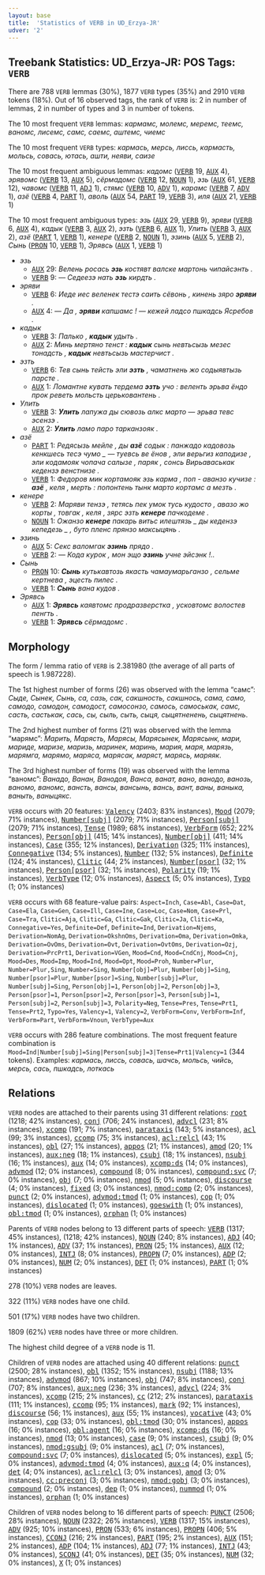 ```yaml
---
layout: base
title:  'Statistics of VERB in UD_Erzya-JR'
udver: '2'
---
```


## Treebank Statistics: UD_Erzya-JR: POS Tags: `VERB`

There are 788 `VERB` lemmas (30%), 1877 `VERB` types (35%) and 2910 `VERB` tokens (18%).
Out of 16 observed tags, the rank of `VERB` is: 2 in number of lemmas, 2 in number of types and 3 in number of tokens.

The 10 most frequent `VERB` lemmas: <em>кармамс, молемс, меремс, теемс, ваномс, лисемс, самс, саемс, аштемс, чиемс</em>

The 10 most frequent `VERB` types:  <em>кармась, мерсь, лиссь, кармасть, мольсь, совась, ютась, ашти, неяви, саизе</em>

The 10 most frequent ambiguous lemmas: <em>кадомс</em> (<tt><a href="myv_jr-pos-VERB.html">VERB</a></tt> 19, <tt><a href="myv_jr-pos-AUX.html">AUX</a></tt> 4), <em>эрявомс</em> (<tt><a href="myv_jr-pos-VERB.html">VERB</a></tt> 13, <tt><a href="myv_jr-pos-AUX.html">AUX</a></tt> 5), <em>сёрмадомс</em> (<tt><a href="myv_jr-pos-VERB.html">VERB</a></tt> 12, <tt><a href="myv_jr-pos-NOUN.html">NOUN</a></tt> 1), <em>эзь</em> (<tt><a href="myv_jr-pos-AUX.html">AUX</a></tt> 61, <tt><a href="myv_jr-pos-VERB.html">VERB</a></tt> 12), <em>чавомс</em> (<tt><a href="myv_jr-pos-VERB.html">VERB</a></tt> 11, <tt><a href="myv_jr-pos-ADJ.html">ADJ</a></tt> 1), <em>стямс</em> (<tt><a href="myv_jr-pos-VERB.html">VERB</a></tt> 10, <tt><a href="myv_jr-pos-ADV.html">ADV</a></tt> 1), <em>карамс</em> (<tt><a href="myv_jr-pos-VERB.html">VERB</a></tt> 7, <tt><a href="myv_jr-pos-ADV.html">ADV</a></tt> 1), <em>азё</em> (<tt><a href="myv_jr-pos-VERB.html">VERB</a></tt> 4, <tt><a href="myv_jr-pos-PART.html">PART</a></tt> 1), <em>аволь</em> (<tt><a href="myv_jr-pos-AUX.html">AUX</a></tt> 54, <tt><a href="myv_jr-pos-PART.html">PART</a></tt> 19, <tt><a href="myv_jr-pos-VERB.html">VERB</a></tt> 3), <em>иля</em> (<tt><a href="myv_jr-pos-AUX.html">AUX</a></tt> 21, <tt><a href="myv_jr-pos-VERB.html">VERB</a></tt> 1)

The 10 most frequent ambiguous types:  <em>эзь</em> (<tt><a href="myv_jr-pos-AUX.html">AUX</a></tt> 29, <tt><a href="myv_jr-pos-VERB.html">VERB</a></tt> 9), <em>эряви</em> (<tt><a href="myv_jr-pos-VERB.html">VERB</a></tt> 6, <tt><a href="myv_jr-pos-AUX.html">AUX</a></tt> 4), <em>кадык</em> (<tt><a href="myv_jr-pos-VERB.html">VERB</a></tt> 3, <tt><a href="myv_jr-pos-AUX.html">AUX</a></tt> 2), <em>эзть</em> (<tt><a href="myv_jr-pos-VERB.html">VERB</a></tt> 6, <tt><a href="myv_jr-pos-AUX.html">AUX</a></tt> 1), <em>Улить</em> (<tt><a href="myv_jr-pos-VERB.html">VERB</a></tt> 3, <tt><a href="myv_jr-pos-AUX.html">AUX</a></tt> 2), <em>азё</em> (<tt><a href="myv_jr-pos-PART.html">PART</a></tt> 1, <tt><a href="myv_jr-pos-VERB.html">VERB</a></tt> 1), <em>кенере</em> (<tt><a href="myv_jr-pos-VERB.html">VERB</a></tt> 2, <tt><a href="myv_jr-pos-NOUN.html">NOUN</a></tt> 1), <em>эзинь</em> (<tt><a href="myv_jr-pos-AUX.html">AUX</a></tt> 5, <tt><a href="myv_jr-pos-VERB.html">VERB</a></tt> 2), <em>Сынь</em> (<tt><a href="myv_jr-pos-PRON.html">PRON</a></tt> 10, <tt><a href="myv_jr-pos-VERB.html">VERB</a></tt> 1), <em>Эрявсь</em> (<tt><a href="myv_jr-pos-AUX.html">AUX</a></tt> 1, <tt><a href="myv_jr-pos-VERB.html">VERB</a></tt> 1)


* <em>эзь</em>
  * <tt><a href="myv_jr-pos-AUX.html">AUX</a></tt> 29: <em>Велень росась <b>эзь</b> костявт валске мартонь чипайсэнть .</em>
  * <tt><a href="myv_jr-pos-VERB.html">VERB</a></tt> 9: <em>― Седеезэ нать <b>эзь</b> кирдть .</em>
* <em>эряви</em>
  * <tt><a href="myv_jr-pos-VERB.html">VERB</a></tt> 6: <em>Иеде иес веленек тестэ саить сёвонь , кинень зяро <b>эряви</b> .</em>
  * <tt><a href="myv_jr-pos-AUX.html">AUX</a></tt> 4: <em>― Да , <b>эряви</b> капшамс ! ― кежей ладсо пшкадсь Ясребов .</em>
* <em>кадык</em>
  * <tt><a href="myv_jr-pos-VERB.html">VERB</a></tt> 3: <em>Палько , <b>кадык</b> удыть .</em>
  * <tt><a href="myv_jr-pos-AUX.html">AUX</a></tt> 2: <em>Минь мертяно тенст : <b>кадык</b> сынь невтьсызь мезес тонадсть , <b>кадык</b> невтьсызь мастерчист .</em>
* <em>эзть</em>
  * <tt><a href="myv_jr-pos-VERB.html">VERB</a></tt> 6: <em>Тев сынь тейсть эли <b>эзть</b> , чаматнень жо содыявтызь парсте .</em>
  * <tt><a href="myv_jr-pos-AUX.html">AUX</a></tt> 1: <em>Ломантне кувать тердема <b>эзть</b> учо : веленть эрьва ёндо прок реветь мольсть церьковантень .</em>
* <em>Улить</em>
  * <tt><a href="myv_jr-pos-VERB.html">VERB</a></tt> 3: <em><b>Улить</b> лапужа ды сювозь алкс марто — эрьва тевс эсензэ .</em>
  * <tt><a href="myv_jr-pos-AUX.html">AUX</a></tt> 2: <em><b>Улить</b> ламо паро тарканзояк .</em>
* <em>азё</em>
  * <tt><a href="myv_jr-pos-PART.html">PART</a></tt> 1: <em>Редясызь мейле , ды <b>азё</b> содык : панжадо кадовозь кенкшесь тесэ чумо _ — туевсь ве ёнов , эли верьгиз каподизе , эли кодамояк чопача салызе , паряк , сонсь Вирьаваськак кедензэ венстнизе .</em>
  * <tt><a href="myv_jr-pos-VERB.html">VERB</a></tt> 1: <em>Федоров мик кортамояк эзь карма , поп - аванзо кучизе : <b>азё</b> , келя , мерть : попонтень тынк марто кортамс а мезть .</em>
* <em>кенере</em>
  * <tt><a href="myv_jr-pos-VERB.html">VERB</a></tt> 2: <em>Маряви тензэ , тетясь пек умок тусь кудосто , авазо жо корты , товгак , келя , зярс эзть <b>кенере</b> пачкодеме .</em>
  * <tt><a href="myv_jr-pos-NOUN.html">NOUN</a></tt> 1: <em>Ожанзо <b>кенере</b> пакарь витьс илештязь _ ды кедензэ кепедезь _ , буто пленс прянзо максыцянь .</em>
* <em>эзинь</em>
  * <tt><a href="myv_jr-pos-AUX.html">AUX</a></tt> 5: <em>Секс валомгак <b>эзинь</b> прядо .</em>
  * <tt><a href="myv_jr-pos-VERB.html">VERB</a></tt> 2: <em>― Кода курок , мон эщо <b>эзинь</b> учне эйсэнк !..</em>
* <em>Сынь</em>
  * <tt><a href="myv_jr-pos-PRON.html">PRON</a></tt> 10: <em><b>Сынь</b> кутькавтозь якасть чамаумарьганзо , сельме кертнева , эцесть пилес .</em>
  * <tt><a href="myv_jr-pos-VERB.html">VERB</a></tt> 1: <em><b>Сынь</b> вана кудов .</em>
* <em>Эрявсь</em>
  * <tt><a href="myv_jr-pos-AUX.html">AUX</a></tt> 1: <em><b>Эрявсь</b> каявтомс продразверстка , усковтомс волостев пенгть .</em>
  * <tt><a href="myv_jr-pos-VERB.html">VERB</a></tt> 1: <em><b>Эрявсь</b> сёрмадомс .</em>

## Morphology

The form / lemma ratio of `VERB` is 2.381980 (the average of all parts of speech is 1.987228).

The 1st highest number of forms (26) was observed with the lemma “самс”: <em>Сыде, Сынек, Сынь, са, сазь, сак, сакшность, сакшнось, сама, само, самодо, самодон, самодост, самосонзо, самось, самоськак, самс, састь, састькак, сась, сы, сыль, сыть, сыця, сыцятненень, сыцятнень</em>.

The 2nd highest number of forms (21) was observed with the lemma “марямс”: <em>Марить, Марясть, Марясы, Марясынек, Марясынк, мари, мариде, маризе, маризь, маринек, маринь, мария, маря, марязь, марямга, марямо, маряса, марясак, маряст, марясь, маряяк</em>.

The 3rd highest number of forms (19) was observed with the lemma “ваномс”: <em>Ванадо, Ванан, Ванодоя, Ванса, ванат, вано, ванодо, ванозь, ваномо, ваномс, вансть, вансы, вансынь, вансь, вант, ваны, ваныка, ваныть, ваныцякс</em>.

`VERB` occurs with 20 features: <tt><a href="myv_jr-feat-Valency.html">Valency</a></tt> (2403; 83% instances), <tt><a href="myv_jr-feat-Mood.html">Mood</a></tt> (2079; 71% instances), <tt><a href="myv_jr-feat-Number-subj.html">Number[subj]</a></tt> (2079; 71% instances), <tt><a href="myv_jr-feat-Person-subj.html">Person[subj]</a></tt> (2079; 71% instances), <tt><a href="myv_jr-feat-Tense.html">Tense</a></tt> (1989; 68% instances), <tt><a href="myv_jr-feat-VerbForm.html">VerbForm</a></tt> (652; 22% instances), <tt><a href="myv_jr-feat-Person-obj.html">Person[obj]</a></tt> (415; 14% instances), <tt><a href="myv_jr-feat-Number-obj.html">Number[obj]</a></tt> (411; 14% instances), <tt><a href="myv_jr-feat-Case.html">Case</a></tt> (355; 12% instances), <tt><a href="myv_jr-feat-Derivation.html">Derivation</a></tt> (325; 11% instances), <tt><a href="myv_jr-feat-Connegative.html">Connegative</a></tt> (134; 5% instances), <tt><a href="myv_jr-feat-Number.html">Number</a></tt> (132; 5% instances), <tt><a href="myv_jr-feat-Definite.html">Definite</a></tt> (124; 4% instances), <tt><a href="myv_jr-feat-Clitic.html">Clitic</a></tt> (44; 2% instances), <tt><a href="myv_jr-feat-Number-psor.html">Number[psor]</a></tt> (32; 1% instances), <tt><a href="myv_jr-feat-Person-psor.html">Person[psor]</a></tt> (32; 1% instances), <tt><a href="myv_jr-feat-Polarity.html">Polarity</a></tt> (19; 1% instances), <tt><a href="myv_jr-feat-VerbType.html">VerbType</a></tt> (12; 0% instances), <tt><a href="myv_jr-feat-Aspect.html">Aspect</a></tt> (5; 0% instances), <tt><a href="myv_jr-feat-Typo.html">Typo</a></tt> (1; 0% instances)

`VERB` occurs with 68 feature-value pairs: `Aspect=Inch`, `Case=Abl`, `Case=Dat`, `Case=Ela`, `Case=Gen`, `Case=Ill`, `Case=Ine`, `Case=Loc`, `Case=Nom`, `Case=Prl`, `Case=Tra`, `Clitic=Aja`, `Clitic=Ga`, `Clitic=Gak`, `Clitic=Ja`, `Clitic=Ka`, `Connegative=Yes`, `Definite=Def`, `Definite=Ind`, `Derivation=Njems`, `Derivation=NomAg`, `Derivation=OkshnOms`, `Derivation=Oma`, `Derivation=Omka`, `Derivation=OvOms`, `Derivation=Ovt`, `Derivation=OvtOms`, `Derivation=Ozj`, `Derivation=PrcPrt1`, `Derivation=VGen`, `Mood=Cnd`, `Mood=CndCnj`, `Mood=Cnj`, `Mood=Des`, `Mood=Imp`, `Mood=Ind`, `Mood=Opt`, `Mood=Proh`, `Number=Plur`, `Number=Plur,Sing`, `Number=Sing`, `Number[obj]=Plur`, `Number[obj]=Sing`, `Number[psor]=Plur`, `Number[psor]=Sing`, `Number[subj]=Plur`, `Number[subj]=Sing`, `Person[obj]=1`, `Person[obj]=2`, `Person[obj]=3`, `Person[psor]=1`, `Person[psor]=2`, `Person[psor]=3`, `Person[subj]=1`, `Person[subj]=2`, `Person[subj]=3`, `Polarity=Neg`, `Tense=Pres`, `Tense=Prt1`, `Tense=Prt2`, `Typo=Yes`, `Valency=1`, `Valency=2`, `VerbForm=Conv`, `VerbForm=Inf`, `VerbForm=Part`, `VerbForm=Vnoun`, `VerbType=Aux`

`VERB` occurs with 286 feature combinations.
The most frequent feature combination is `Mood=Ind|Number[subj]=Sing|Person[subj]=3|Tense=Prt1|Valency=1` (344 tokens).
Examples: <em>кармась, лиссь, совась, шачсь, мольсь, чийсь, мерсь, сась, пшкадсь, лоткась</em>


## Relations

`VERB` nodes are attached to their parents using 31 different relations: <tt><a href="myv_jr-dep-root.html">root</a></tt> (1218; 42% instances), <tt><a href="myv_jr-dep-conj.html">conj</a></tt> (706; 24% instances), <tt><a href="myv_jr-dep-advcl.html">advcl</a></tt> (231; 8% instances), <tt><a href="myv_jr-dep-xcomp.html">xcomp</a></tt> (191; 7% instances), <tt><a href="myv_jr-dep-parataxis.html">parataxis</a></tt> (143; 5% instances), <tt><a href="myv_jr-dep-acl.html">acl</a></tt> (99; 3% instances), <tt><a href="myv_jr-dep-ccomp.html">ccomp</a></tt> (75; 3% instances), <tt><a href="myv_jr-dep-acl-relcl.html">acl:relcl</a></tt> (43; 1% instances), <tt><a href="myv_jr-dep-obl.html">obl</a></tt> (27; 1% instances), <tt><a href="myv_jr-dep-appos.html">appos</a></tt> (21; 1% instances), <tt><a href="myv_jr-dep-amod.html">amod</a></tt> (20; 1% instances), <tt><a href="myv_jr-dep-aux-neg.html">aux:neg</a></tt> (18; 1% instances), <tt><a href="myv_jr-dep-csubj.html">csubj</a></tt> (18; 1% instances), <tt><a href="myv_jr-dep-nsubj.html">nsubj</a></tt> (16; 1% instances), <tt><a href="myv_jr-dep-aux.html">aux</a></tt> (14; 0% instances), <tt><a href="myv_jr-dep-xcomp-ds.html">xcomp:ds</a></tt> (14; 0% instances), <tt><a href="myv_jr-dep-advmod.html">advmod</a></tt> (12; 0% instances), <tt><a href="myv_jr-dep-compound.html">compound</a></tt> (8; 0% instances), <tt><a href="myv_jr-dep-compound-svc.html">compound:svc</a></tt> (7; 0% instances), <tt><a href="myv_jr-dep-obj.html">obj</a></tt> (7; 0% instances), <tt><a href="myv_jr-dep-nmod.html">nmod</a></tt> (5; 0% instances), <tt><a href="myv_jr-dep-discourse.html">discourse</a></tt> (4; 0% instances), <tt><a href="myv_jr-dep-fixed.html">fixed</a></tt> (3; 0% instances), <tt><a href="myv_jr-dep-nmod-comp.html">nmod:comp</a></tt> (2; 0% instances), <tt><a href="myv_jr-dep-punct.html">punct</a></tt> (2; 0% instances), <tt><a href="myv_jr-dep-advmod-tmod.html">advmod:tmod</a></tt> (1; 0% instances), <tt><a href="myv_jr-dep-cop.html">cop</a></tt> (1; 0% instances), <tt><a href="myv_jr-dep-dislocated.html">dislocated</a></tt> (1; 0% instances), <tt><a href="myv_jr-dep-goeswith.html">goeswith</a></tt> (1; 0% instances), <tt><a href="myv_jr-dep-obl-tmod.html">obl:tmod</a></tt> (1; 0% instances), <tt><a href="myv_jr-dep-orphan.html">orphan</a></tt> (1; 0% instances)

Parents of `VERB` nodes belong to 13 different parts of speech: <tt><a href="myv_jr-pos-VERB.html">VERB</a></tt> (1317; 45% instances),  (1218; 42% instances), <tt><a href="myv_jr-pos-NOUN.html">NOUN</a></tt> (240; 8% instances), <tt><a href="myv_jr-pos-ADJ.html">ADJ</a></tt> (40; 1% instances), <tt><a href="myv_jr-pos-ADV.html">ADV</a></tt> (37; 1% instances), <tt><a href="myv_jr-pos-PRON.html">PRON</a></tt> (25; 1% instances), <tt><a href="myv_jr-pos-AUX.html">AUX</a></tt> (12; 0% instances), <tt><a href="myv_jr-pos-INTJ.html">INTJ</a></tt> (8; 0% instances), <tt><a href="myv_jr-pos-PROPN.html">PROPN</a></tt> (7; 0% instances), <tt><a href="myv_jr-pos-ADP.html">ADP</a></tt> (2; 0% instances), <tt><a href="myv_jr-pos-NUM.html">NUM</a></tt> (2; 0% instances), <tt><a href="myv_jr-pos-DET.html">DET</a></tt> (1; 0% instances), <tt><a href="myv_jr-pos-PART.html">PART</a></tt> (1; 0% instances)

278 (10%) `VERB` nodes are leaves.

322 (11%) `VERB` nodes have one child.

501 (17%) `VERB` nodes have two children.

1809 (62%) `VERB` nodes have three or more children.

The highest child degree of a `VERB` node is 11.

Children of `VERB` nodes are attached using 40 different relations: <tt><a href="myv_jr-dep-punct.html">punct</a></tt> (2500; 28% instances), <tt><a href="myv_jr-dep-obl.html">obl</a></tt> (1352; 15% instances), <tt><a href="myv_jr-dep-nsubj.html">nsubj</a></tt> (1188; 13% instances), <tt><a href="myv_jr-dep-advmod.html">advmod</a></tt> (867; 10% instances), <tt><a href="myv_jr-dep-obj.html">obj</a></tt> (747; 8% instances), <tt><a href="myv_jr-dep-conj.html">conj</a></tt> (707; 8% instances), <tt><a href="myv_jr-dep-aux-neg.html">aux:neg</a></tt> (236; 3% instances), <tt><a href="myv_jr-dep-advcl.html">advcl</a></tt> (224; 3% instances), <tt><a href="myv_jr-dep-xcomp.html">xcomp</a></tt> (215; 2% instances), <tt><a href="myv_jr-dep-cc.html">cc</a></tt> (212; 2% instances), <tt><a href="myv_jr-dep-parataxis.html">parataxis</a></tt> (111; 1% instances), <tt><a href="myv_jr-dep-ccomp.html">ccomp</a></tt> (95; 1% instances), <tt><a href="myv_jr-dep-mark.html">mark</a></tt> (92; 1% instances), <tt><a href="myv_jr-dep-discourse.html">discourse</a></tt> (56; 1% instances), <tt><a href="myv_jr-dep-aux.html">aux</a></tt> (55; 1% instances), <tt><a href="myv_jr-dep-vocative.html">vocative</a></tt> (43; 0% instances), <tt><a href="myv_jr-dep-cop.html">cop</a></tt> (33; 0% instances), <tt><a href="myv_jr-dep-obl-tmod.html">obl:tmod</a></tt> (30; 0% instances), <tt><a href="myv_jr-dep-appos.html">appos</a></tt> (16; 0% instances), <tt><a href="myv_jr-dep-obl-agent.html">obl:agent</a></tt> (16; 0% instances), <tt><a href="myv_jr-dep-xcomp-ds.html">xcomp:ds</a></tt> (16; 0% instances), <tt><a href="myv_jr-dep-nmod.html">nmod</a></tt> (13; 0% instances), <tt><a href="myv_jr-dep-case.html">case</a></tt> (9; 0% instances), <tt><a href="myv_jr-dep-csubj.html">csubj</a></tt> (9; 0% instances), <tt><a href="myv_jr-dep-nmod-gsubj.html">nmod:gsubj</a></tt> (9; 0% instances), <tt><a href="myv_jr-dep-acl.html">acl</a></tt> (7; 0% instances), <tt><a href="myv_jr-dep-compound-svc.html">compound:svc</a></tt> (7; 0% instances), <tt><a href="myv_jr-dep-dislocated.html">dislocated</a></tt> (5; 0% instances), <tt><a href="myv_jr-dep-expl.html">expl</a></tt> (5; 0% instances), <tt><a href="myv_jr-dep-advmod-tmod.html">advmod:tmod</a></tt> (4; 0% instances), <tt><a href="myv_jr-dep-aux-q.html">aux:q</a></tt> (4; 0% instances), <tt><a href="myv_jr-dep-det.html">det</a></tt> (4; 0% instances), <tt><a href="myv_jr-dep-acl-relcl.html">acl:relcl</a></tt> (3; 0% instances), <tt><a href="myv_jr-dep-amod.html">amod</a></tt> (3; 0% instances), <tt><a href="myv_jr-dep-cc-preconj.html">cc:preconj</a></tt> (3; 0% instances), <tt><a href="myv_jr-dep-nmod-gobj.html">nmod:gobj</a></tt> (3; 0% instances), <tt><a href="myv_jr-dep-compound.html">compound</a></tt> (2; 0% instances), <tt><a href="myv_jr-dep-dep.html">dep</a></tt> (1; 0% instances), <tt><a href="myv_jr-dep-nummod.html">nummod</a></tt> (1; 0% instances), <tt><a href="myv_jr-dep-orphan.html">orphan</a></tt> (1; 0% instances)

Children of `VERB` nodes belong to 16 different parts of speech: <tt><a href="myv_jr-pos-PUNCT.html">PUNCT</a></tt> (2506; 28% instances), <tt><a href="myv_jr-pos-NOUN.html">NOUN</a></tt> (2322; 26% instances), <tt><a href="myv_jr-pos-VERB.html">VERB</a></tt> (1317; 15% instances), <tt><a href="myv_jr-pos-ADV.html">ADV</a></tt> (925; 10% instances), <tt><a href="myv_jr-pos-PRON.html">PRON</a></tt> (533; 6% instances), <tt><a href="myv_jr-pos-PROPN.html">PROPN</a></tt> (406; 5% instances), <tt><a href="myv_jr-pos-CCONJ.html">CCONJ</a></tt> (216; 2% instances), <tt><a href="myv_jr-pos-PART.html">PART</a></tt> (195; 2% instances), <tt><a href="myv_jr-pos-AUX.html">AUX</a></tt> (151; 2% instances), <tt><a href="myv_jr-pos-ADP.html">ADP</a></tt> (104; 1% instances), <tt><a href="myv_jr-pos-ADJ.html">ADJ</a></tt> (77; 1% instances), <tt><a href="myv_jr-pos-INTJ.html">INTJ</a></tt> (43; 0% instances), <tt><a href="myv_jr-pos-SCONJ.html">SCONJ</a></tt> (41; 0% instances), <tt><a href="myv_jr-pos-DET.html">DET</a></tt> (35; 0% instances), <tt><a href="myv_jr-pos-NUM.html">NUM</a></tt> (32; 0% instances), <tt><a href="myv_jr-pos-X.html">X</a></tt> (1; 0% instances)

